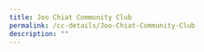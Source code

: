 ```yaml
---
title: Joo Chiat Community Club
permalink: /cc-details/Joo-Chiat-Community-Club
description: ""
---
```

